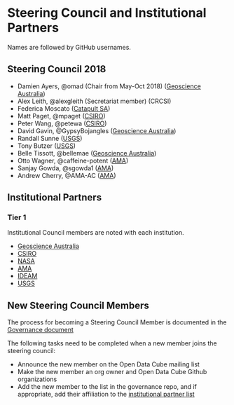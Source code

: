 # Steering Council and Institutional Partners

Names are followed by GitHub usernames.

## Steering Council 2018

- Damien Ayers, @omad (Chair from May-Oct 2018) ([Geoscience Australia](http://www.ga.gov.au/))
- Alex Leith, @alexgleith (Secretariat member) (CRCSI)
- Federica Moscato ([Catapult SA](https://sa.catapult.org.uk/))
- Matt Paget, @mpaget ([CSIRO](https://www.csiro.au/))
- Peter Wang, @petewa ([CSIRO](https://www.csiro.au/))
- David Gavin, @GypsyBojangles ([Geoscience Australia](http://www.ga.gov.au/))
- Randall Sunne ([USGS](https://www.usgs.gov/))
- Tony Butzer ([USGS](https://www.usgs.gov/))
- Belle Tissott, @bellemae ([Geoscience Australia](http://www.ga.gov.au/))
- Otto Wagner, @caffeine-potent ([AMA](http://www.ama-inc.com/))
- Sanjay Gowda, @sgowda1 ([AMA](http://www.ama-inc.com/))
- Andrew Cherry, @AMA-AC ([AMA](http://www.ama-inc.com/))

## Institutional Partners

### Tier 1

Institutional Council members are noted with each institution.

- [Geoscience Australia](http://www.ga.gov.au/)
- [CSIRO](https://www.csiro.au/)
- [NASA](https://www.nasa.gov/)
- [AMA](http://www.ama-inc.com/)
- [IDEAM](http://www.ideam.gov.co/)
- [USGS](https://www.usgs.gov/)

## New Steering Council Members
The process for becoming a Steering Council Member is documented in the [Governance document](governance.md#council-membership)

The following tasks need to be completed when a new member joins the steering council:
- Announce the new member on the Open Data Cube mailing list
- Make the new member an org owner and Open Data Cube Github organizations
- Add the new member to the list in the governance repo, and if appropriate, add their affiliation to the [institutional partner list](people.md)
